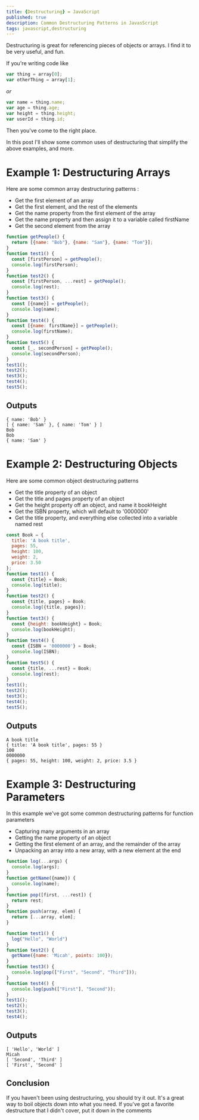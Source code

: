 ```yaml
---
title: {Destructuring} = JavaScript
published: true
description: Common Destructuring Patterns in JavasScript
tags: javascript,destructuring
---
```


Destructuring is great for referencing pieces of objects or arrays. I find it to be very useful, and fun.

If you're writing code like

```javascript
var thing = array[0];
var otherThing = array[1];
```
*or*
```javascript
var name = thing.name;
var age = thing.age;
var height = thing.height;
var userId = thing.id;
```
Then you've come to the right place. 

In this post I'll show some common uses of destructuring that simplify the above examples, and more.


# Example 1: Destructuring Arrays

Here are some common array destructuring patterns :


* Get the first element of an array
* Get the first element, and the rest of the elements
* Get the name property from the first element of the array
* Get the name property and then assign it to a variable called firstName
* Get the second element from the array


```javascript
function getPeople() {
  return [{name: "Bob"}, {name: "Sam"}, {name: "Tom"}];
}
function test1() {
  const [firstPerson] = getPeople();
  console.log(firstPerson);
}
function test2() {
  const [firstPerson, ...rest] = getPeople(); 
  console.log(rest);
}
function test3() {
  const [{name}] = getPeople(); 
  console.log(name);
}
function test4() {
  const [{name: firstName}] = getPeople(); 
  console.log(firstName);
}
function test5() {
  const [_, secondPerson] = getPeople();
  console.log(secondPerson);
}
test1();
test2();
test3();
test4();
test5();
```


## Outputs
```
{ name: 'Bob' }
[ { name: 'Sam' }, { name: 'Tom' } ]
Bob
Bob
{ name: 'Sam' }
```
# Example 2: Destructuring Objects
Here are some common object destructuring patterns
* Get the title property of an object
* Get the title and pages property of an object
* Get the height property off an object, and name it bookHeight
* Get the ISBN property, which will default to '0000000'
* Get the title property, and everything else collected into a variable named rest

```javascript 
const Book = {
  title: 'A book title',
  pages: 55,
  height: 100,
  weight: 2,
  price: 3.50
};
function test1() {
  const {title} = Book;
  console.log(title);
}
function test2() {
  const {title, pages} = Book;
  console.log({title, pages});
}
function test3() {
  const {height: bookHeight} = Book;
  console.log(bookHeight);
}
function test4() {
  const {ISBN = '0000000'} = Book;
  console.log(ISBN);
}
function test5() {
  const {title, ...rest} = Book;
  console.log(rest);
}
test1();
test2();
test3();
test4();
test5();
```

## Outputs
```
A book title
{ title: 'A book title', pages: 55 }
100
0000000
{ pages: 55, height: 100, weight: 2, price: 3.5 }
```

# Example 3: Destructuring Parameters
In this example we've got some common destructuring patterns for function parameters
* Capturing many arguments in an array
* Getting the name property of an object
* Getting the first element of an array, and the remainder of the array
* Unpacking an array into a new array, with a new element at the end

```javascript
function log(...args) {
  console.log(args);
}
function getName({name}) {
  console.log(name);
}
function pop([first, ...rest]) {
  return rest;
}
function push(array, elem) {
  return [...array, elem];
}

function test1() {
  log("Hello", "World")
}
function test2() {
  getName({name: 'Micah', points: 100});
}
function test3() {
  console.log(pop(["First", "Second", "Third"]));
}
function test4() {
  console.log(push(["First"], "Second"));
}
test1();
test2();
test3();
test4();
```

## Outputs
```
[ 'Hello', 'World' ]
Micah
[ 'Second', 'Third' ]
[ 'First', 'Second' ]
```

## Conclusion
If you haven't been using destructuring, you should try it out. It's a great way to boil objects down into what you need. If you've got a favorite destructure that I didn't cover, put it down in the comments
